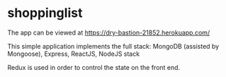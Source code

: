 # shoppinglist
The app can be viewed at https://dry-bastion-21852.herokuapp.com/

This simple application implements the full stack:
MongoDB (assisted by Mongoose), 
Express, 
ReactJS,
NodeJS stack

Redux is used in order to control the state on the front end.
